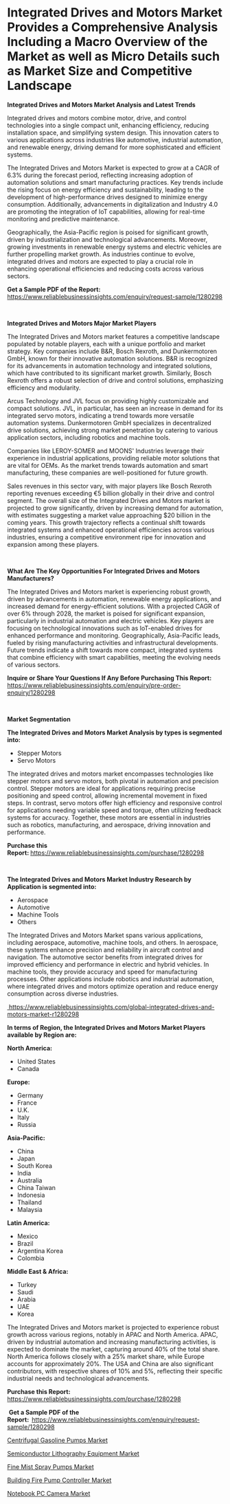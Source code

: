 <p><h1>Integrated Drives and Motors Market Provides a Comprehensive Analysis Including a Macro Overview of the Market as well as Micro Details such as Market Size and Competitive Landscape</h1></p><p><strong>Integrated Drives and Motors Market Analysis and Latest Trends</strong></p>
<p><p>Integrated drives and motors combine motor, drive, and control technologies into a single compact unit, enhancing efficiency, reducing installation space, and simplifying system design. This innovation caters to various applications across industries like automotive, industrial automation, and renewable energy, driving demand for more sophisticated and efficient systems.</p><p>The Integrated Drives and Motors Market is expected to grow at a CAGR of 6.3% during the forecast period, reflecting increasing adoption of automation solutions and smart manufacturing practices. Key trends include the rising focus on energy efficiency and sustainability, leading to the development of high-performance drives designed to minimize energy consumption. Additionally, advancements in digitalization and Industry 4.0 are promoting the integration of IoT capabilities, allowing for real-time monitoring and predictive maintenance.</p><p>Geographically, the Asia-Pacific region is poised for significant growth, driven by industrialization and technological advancements. Moreover, growing investments in renewable energy systems and electric vehicles are further propelling market growth. As industries continue to evolve, integrated drives and motors are expected to play a crucial role in enhancing operational efficiencies and reducing costs across various sectors.</p></p>
<p><strong>Get a Sample PDF of the Report:&nbsp;</strong> <a href="https://www.reliablebusinessinsights.com/enquiry/request-sample/1280298?utm_campaign=96&utm_medium=2&utm_source=Github&utm_content=ia&utm_term=29092024&utm_id=integrated-drives-and-motors">https://www.reliablebusinessinsights.com/enquiry/request-sample/1280298</a></p>
<p>&nbsp;</p>
<p><strong>Integrated Drives and Motors Major Market Players</strong></p>
<p><p>The Integrated Drives and Motors market features a competitive landscape populated by notable players, each with a unique portfolio and market strategy. Key companies include B&R, Bosch Rexroth, and Dunkermotoren GmbH, known for their innovative automation solutions. B&R is recognized for its advancements in automation technology and integrated solutions, which have contributed to its significant market growth. Similarly, Bosch Rexroth offers a robust selection of drive and control solutions, emphasizing efficiency and modularity.</p><p>Arcus Technology and JVL focus on providing highly customizable and compact solutions. JVL, in particular, has seen an increase in demand for its integrated servo motors, indicating a trend towards more versatile automation systems. Dunkermotoren GmbH specializes in decentralized drive solutions, achieving strong market penetration by catering to various application sectors, including robotics and machine tools.</p><p>Companies like LEROY-SOMER and MOONS' Industries leverage their experience in industrial applications, providing reliable motor solutions that are vital for OEMs. As the market trends towards automation and smart manufacturing, these companies are well-positioned for future growth. </p><p>Sales revenues in this sector vary, with major players like Bosch Rexroth reporting revenues exceeding €5 billion globally in their drive and control segment. The overall size of the Integrated Drives and Motors market is projected to grow significantly, driven by increasing demand for automation, with estimates suggesting a market value approaching $20 billion in the coming years. This growth trajectory reflects a continual shift towards integrated systems and enhanced operational efficiencies across various industries, ensuring a competitive environment ripe for innovation and expansion among these players.</p></p>
<p>&nbsp;</p>
<p><strong>What Are The Key Opportunities For Integrated Drives and Motors Manufacturers?</strong></p>
<p><p>The Integrated Drives and Motors market is experiencing robust growth, driven by advancements in automation, renewable energy applications, and increased demand for energy-efficient solutions. With a projected CAGR of over 6% through 2028, the market is poised for significant expansion, particularly in industrial automation and electric vehicles. Key players are focusing on technological innovations such as IoT-enabled drives for enhanced performance and monitoring. Geographically, Asia-Pacific leads, fueled by rising manufacturing activities and infrastructural developments. Future trends indicate a shift towards more compact, integrated systems that combine efficiency with smart capabilities, meeting the evolving needs of various sectors.</p></p>
<p><strong>Inquire or Share Your Questions If Any Before Purchasing This Report:</strong> <a href="https://www.reliablebusinessinsights.com/enquiry/pre-order-enquiry/1280298?utm_campaign=96&utm_medium=2&utm_source=Github&utm_content=ia&utm_term=29092024&utm_id=integrated-drives-and-motors">https://www.reliablebusinessinsights.com/enquiry/pre-order-enquiry/1280298</a></p>
<p>&nbsp;</p>
<p><strong>Market Segmentation</strong></p>
<p><strong>The Integrated Drives and Motors Market Analysis by types is segmented into:</strong></p>
<p><ul><li>Stepper Motors</li><li>Servo Motors</li></ul></p>
<p><p>The integrated drives and motors market encompasses technologies like stepper motors and servo motors, both pivotal in automation and precision control. Stepper motors are ideal for applications requiring precise positioning and speed control, allowing incremental movement in fixed steps. In contrast, servo motors offer high efficiency and responsive control for applications needing variable speed and torque, often utilizing feedback systems for accuracy. Together, these motors are essential in industries such as robotics, manufacturing, and aerospace, driving innovation and performance.</p></p>
<p><strong>Purchase this Report:&nbsp;</strong><a href="https://www.reliablebusinessinsights.com/purchase/1280298?utm_campaign=96&utm_medium=2&utm_source=Github&utm_content=ia&utm_term=29092024&utm_id=integrated-drives-and-motors">https://www.reliablebusinessinsights.com/purchase/1280298</a></p>
<p>&nbsp;</p>
<p><strong>The Integrated Drives and Motors Market Industry Research by Application is segmented into:</strong></p>
<p><ul><li>Aerospace</li><li>Automotive</li><li>Machine Tools</li><li>Others</li></ul></p>
<p><p>The Integrated Drives and Motors Market spans various applications, including aerospace, automotive, machine tools, and others. In aerospace, these systems enhance precision and reliability in aircraft control and navigation. The automotive sector benefits from integrated drives for improved efficiency and performance in electric and hybrid vehicles. In machine tools, they provide accuracy and speed for manufacturing processes. Other applications include robotics and industrial automation, where integrated drives and motors optimize operation and reduce energy consumption across diverse industries.</p></p>
<p><a href="https://www.reliablebusinessinsights.com/global-integrated-drives-and-motors-market-r1280298?utm_campaign=96&utm_medium=2&utm_source=Github&utm_content=ia&utm_term=29092024&utm_id=integrated-drives-and-motors">&nbsp;https://www.reliablebusinessinsights.com/global-integrated-drives-and-motors-market-r1280298</a></p>
<p><strong>In terms of Region, the Integrated Drives and Motors Market Players available by Region are:</strong></p>
<p>
    <p> <strong> North America: </strong>
        <ul>
            <li>United States</li>
            <li>Canada</li>
        </ul>
        </p> 
    <p> <strong> Europe: </strong>
        <ul>
            <li>Germany</li>
            <li>France</li>
            <li>U.K.</li>
            <li>Italy</li>
            <li>Russia</li>
        </ul>
        </p> 
    <p> <strong> Asia-Pacific: </strong>
        <ul>
            <li>China</li>
            <li>Japan</li>
            <li>South Korea</li>
            <li>India</li>
            <li>Australia</li>
            <li>China Taiwan</li>
            <li>Indonesia</li>
            <li>Thailand</li>
            <li>Malaysia</li>
        </ul>
        </p> 
    <p> <strong> Latin America: </strong>
        <ul>
            <li>Mexico</li>
            <li>Brazil</li>
            <li>Argentina Korea</li>
            <li>Colombia</li>
        </ul>
        </p> 
    <p> <strong> Middle East & Africa: </strong>
        <ul>
            <li>Turkey</li>
            <li>Saudi</li>
            <li>Arabia</li>
            <li>UAE</li>
            <li>Korea</li>
        </ul>
    </p>
    </p>
<p><p>The Integrated Drives and Motors market is projected to experience robust growth across various regions, notably in APAC and North America. APAC, driven by industrial automation and increasing manufacturing activities, is expected to dominate the market, capturing around 40% of the total share. North America follows closely with a 25% market share, while Europe accounts for approximately 20%. The USA and China are also significant contributors, with respective shares of 10% and 5%, reflecting their specific industrial needs and technological advancements.</p></p>
<p><strong>Purchase this Report: </strong><a href="https://www.reliablebusinessinsights.com/purchase/1280298?utm_campaign=96&utm_medium=2&utm_source=Github&utm_content=ia&utm_term=29092024&utm_id=integrated-drives-and-motors">https://www.reliablebusinessinsights.com/purchase/1280298</a></p>
<p>&nbsp;<strong>Get a Sample PDF of the Report:&nbsp;&nbsp;</strong><a href="https://www.reliablebusinessinsights.com/enquiry/request-sample/1280298?utm_campaign=96&utm_medium=2&utm_source=Github&utm_content=ia&utm_term=29092024&utm_id=integrated-drives-and-motors">https://www.reliablebusinessinsights.com/enquiry/request-sample/1280298</a></p>
<p><strong></strong></p>
<p><p><a href="https://github.com/ChristianClark406/Market-Research-Report-List-1/blob/main/centrifugal-gasoline-pumps-market.md?utm_campaign=96&utm_medium=2&utm_source=Github&utm_content=ia&utm_term=29092024&utm_id=integrated-drives-and-motors">Centrifugal Gasoline Pumps Market</a></p><p><a href="https://www.linkedin.com/pulse/global-semiconductor-lithography-equipment-industry-analysis-cx1tf?utm_campaign=96&utm_medium=2&utm_source=Github&utm_content=ia&utm_term=29092024&utm_id=integrated-drives-and-motors">Semiconductor Lithography Equipment Market</a></p><p><a href="https://www.linkedin.com/pulse/fine-mist-spray-pumps-market-overview-regional-outlook-competitive-3nkac?utm_campaign=96&utm_medium=2&utm_source=Github&utm_content=ia&utm_term=29092024&utm_id=integrated-drives-and-motors">Fine Mist Spray Pumps Market</a></p><p><a href="https://github.com/jennyt6m/Market-Research-Report-List-1/blob/main/building-fire-pump-controller-market.md?utm_campaign=96&utm_medium=2&utm_source=Github&utm_content=ia&utm_term=29092024&utm_id=integrated-drives-and-motors">Building Fire Pump Controller Market</a></p><p><a href="https://issuu.com/reportprime-2/docs/notebook-pc-camera-market-size-2030_85c67ccec5ae74?utm_campaign=96&utm_medium=2&utm_source=Github&utm_content=ia&utm_term=29092024&utm_id=integrated-drives-and-motors">Notebook PC Camera Market</a></p></p>
